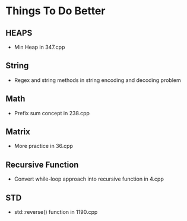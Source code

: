 # Things To Do Better


## HEAPS
- Min Heap in 347.cpp

## String
- Regex and string methods in string encoding and decoding problem

## Math 
- Prefix sum concept in 238.cpp

## Matrix 
- More practice in 36.cpp

## Recursive Function
- Convert while-loop approach into recursive function in 4.cpp

## STD 
- std::reverse() function in 1190.cpp